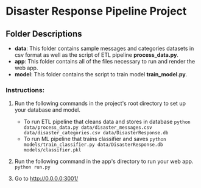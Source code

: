 # Disaster Response Pipeline Project

## Folder Descriptions
* **data**: This folder contains sample messages and categories datasets in csv format as well as the script of ETL pipeline **process_data.py**.
* **app**: This folder contains all of the files necessary to run and render the web app.
* **model**: This folder contains the script to train model **train_model.py**.

### Instructions:
1. Run the following commands in the project's root directory to set up your database and model.

    - To run ETL pipeline that cleans data and stores in database
        `python data/process_data.py data/disaster_messages.csv data/disaster_categories.csv data/DisasterResponse.db`
    - To run ML pipeline that trains classifier and saves
        `python models/train_classifier.py data/DisasterResponse.db models/classifier.pkl`

2. Run the following command in the app's directory to run your web app.
    `python run.py`

3. Go to http://0.0.0.0:3001/
